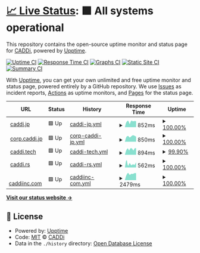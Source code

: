 # [📈 Live Status](https://caddijp.github.io/upptime): <!--live status--> **🟩 All systems operational**

This repository contains the open-source uptime monitor and status page for [CADDi](https://caddi.tech), powered by [Upptime](https://github.com/upptime/upptime).

[![Uptime CI](https://github.com/caddijp/upptime/workflows/Uptime%20CI/badge.svg)](https://github.com/caddijp/upptime/actions?query=workflow%3A%22Uptime+CI%22)
[![Response Time CI](https://github.com/caddijp/upptime/workflows/Response%20Time%20CI/badge.svg)](https://github.com/caddijp/upptime/actions?query=workflow%3A%22Response+Time+CI%22)
[![Graphs CI](https://github.com/caddijp/upptime/workflows/Graphs%20CI/badge.svg)](https://github.com/caddijp/upptime/actions?query=workflow%3A%22Graphs+CI%22)
[![Static Site CI](https://github.com/caddijp/upptime/workflows/Static%20Site%20CI/badge.svg)](https://github.com/caddijp/upptime/actions?query=workflow%3A%22Static+Site+CI%22)
[![Summary CI](https://github.com/caddijp/upptime/workflows/Summary%20CI/badge.svg)](https://github.com/caddijp/upptime/actions?query=workflow%3A%22Summary+CI%22)

With [Upptime](https://upptime.js.org), you can get your own unlimited and free uptime monitor and status page, powered entirely by a GitHub repository. We use [Issues](https://github.com/caddijp/upptime/issues) as incident reports, [Actions](https://github.com/caddijp/upptime/actions) as uptime monitors, and [Pages](https://caddijp.github.io/upptime) for the status page.

<!--start: status pages-->
<!-- This summary is generated by Upptime (https://github.com/upptime/upptime) -->
<!-- Do not edit this manually, your changes will be overwritten -->
<!-- prettier-ignore -->
| URL | Status | History | Response Time | Uptime |
| --- | ------ | ------- | ------------- | ------ |
| <img alt="" src="https://favicons.githubusercontent.com/caddi.jp" height="13"> [caddi.jp](https://caddi.jp) | 🟩 Up | [caddi-jp.yml](https://github.com/caddijp/upptime/commits/HEAD/history/caddi-jp.yml) | <details><summary><img alt="Response time graph" src="./graphs/caddi-jp/response-time-week.png" height="20"> 852ms</summary><br><a href="https://caddijp.github.io/upptime/history/caddi-jp"><img alt="Response time 982" src="https://img.shields.io/endpoint?url=https%3A%2F%2Fraw.githubusercontent.com%2Fcaddijp%2Fupptime%2FHEAD%2Fapi%2Fcaddi-jp%2Fresponse-time.json"></a><br><a href="https://caddijp.github.io/upptime/history/caddi-jp"><img alt="24-hour response time 568" src="https://img.shields.io/endpoint?url=https%3A%2F%2Fraw.githubusercontent.com%2Fcaddijp%2Fupptime%2FHEAD%2Fapi%2Fcaddi-jp%2Fresponse-time-day.json"></a><br><a href="https://caddijp.github.io/upptime/history/caddi-jp"><img alt="7-day response time 852" src="https://img.shields.io/endpoint?url=https%3A%2F%2Fraw.githubusercontent.com%2Fcaddijp%2Fupptime%2FHEAD%2Fapi%2Fcaddi-jp%2Fresponse-time-week.json"></a><br><a href="https://caddijp.github.io/upptime/history/caddi-jp"><img alt="30-day response time 918" src="https://img.shields.io/endpoint?url=https%3A%2F%2Fraw.githubusercontent.com%2Fcaddijp%2Fupptime%2FHEAD%2Fapi%2Fcaddi-jp%2Fresponse-time-month.json"></a><br><a href="https://caddijp.github.io/upptime/history/caddi-jp"><img alt="1-year response time 982" src="https://img.shields.io/endpoint?url=https%3A%2F%2Fraw.githubusercontent.com%2Fcaddijp%2Fupptime%2FHEAD%2Fapi%2Fcaddi-jp%2Fresponse-time-year.json"></a></details> | <details><summary><a href="https://caddijp.github.io/upptime/history/caddi-jp">100.00%</a></summary><a href="https://caddijp.github.io/upptime/history/caddi-jp"><img alt="All-time uptime 99.99%" src="https://img.shields.io/endpoint?url=https%3A%2F%2Fraw.githubusercontent.com%2Fcaddijp%2Fupptime%2FHEAD%2Fapi%2Fcaddi-jp%2Fuptime.json"></a><br><a href="https://caddijp.github.io/upptime/history/caddi-jp"><img alt="24-hour uptime 100.00%" src="https://img.shields.io/endpoint?url=https%3A%2F%2Fraw.githubusercontent.com%2Fcaddijp%2Fupptime%2FHEAD%2Fapi%2Fcaddi-jp%2Fuptime-day.json"></a><br><a href="https://caddijp.github.io/upptime/history/caddi-jp"><img alt="7-day uptime 100.00%" src="https://img.shields.io/endpoint?url=https%3A%2F%2Fraw.githubusercontent.com%2Fcaddijp%2Fupptime%2FHEAD%2Fapi%2Fcaddi-jp%2Fuptime-week.json"></a><br><a href="https://caddijp.github.io/upptime/history/caddi-jp"><img alt="30-day uptime 100.00%" src="https://img.shields.io/endpoint?url=https%3A%2F%2Fraw.githubusercontent.com%2Fcaddijp%2Fupptime%2FHEAD%2Fapi%2Fcaddi-jp%2Fuptime-month.json"></a><br><a href="https://caddijp.github.io/upptime/history/caddi-jp"><img alt="1-year uptime 99.99%" src="https://img.shields.io/endpoint?url=https%3A%2F%2Fraw.githubusercontent.com%2Fcaddijp%2Fupptime%2FHEAD%2Fapi%2Fcaddi-jp%2Fuptime-year.json"></a></details>
| <img alt="" src="https://favicons.githubusercontent.com/corp.caddi.jp" height="13"> [corp.caddi.jp](https://corp.caddi.jp/) | 🟩 Up | [corp-caddi-jp.yml](https://github.com/caddijp/upptime/commits/HEAD/history/corp-caddi-jp.yml) | <details><summary><img alt="Response time graph" src="./graphs/corp-caddi-jp/response-time-week.png" height="20"> 850ms</summary><br><a href="https://caddijp.github.io/upptime/history/corp-caddi-jp"><img alt="Response time 906" src="https://img.shields.io/endpoint?url=https%3A%2F%2Fraw.githubusercontent.com%2Fcaddijp%2Fupptime%2FHEAD%2Fapi%2Fcorp-caddi-jp%2Fresponse-time.json"></a><br><a href="https://caddijp.github.io/upptime/history/corp-caddi-jp"><img alt="24-hour response time 740" src="https://img.shields.io/endpoint?url=https%3A%2F%2Fraw.githubusercontent.com%2Fcaddijp%2Fupptime%2FHEAD%2Fapi%2Fcorp-caddi-jp%2Fresponse-time-day.json"></a><br><a href="https://caddijp.github.io/upptime/history/corp-caddi-jp"><img alt="7-day response time 850" src="https://img.shields.io/endpoint?url=https%3A%2F%2Fraw.githubusercontent.com%2Fcaddijp%2Fupptime%2FHEAD%2Fapi%2Fcorp-caddi-jp%2Fresponse-time-week.json"></a><br><a href="https://caddijp.github.io/upptime/history/corp-caddi-jp"><img alt="30-day response time 888" src="https://img.shields.io/endpoint?url=https%3A%2F%2Fraw.githubusercontent.com%2Fcaddijp%2Fupptime%2FHEAD%2Fapi%2Fcorp-caddi-jp%2Fresponse-time-month.json"></a><br><a href="https://caddijp.github.io/upptime/history/corp-caddi-jp"><img alt="1-year response time 906" src="https://img.shields.io/endpoint?url=https%3A%2F%2Fraw.githubusercontent.com%2Fcaddijp%2Fupptime%2FHEAD%2Fapi%2Fcorp-caddi-jp%2Fresponse-time-year.json"></a></details> | <details><summary><a href="https://caddijp.github.io/upptime/history/corp-caddi-jp">100.00%</a></summary><a href="https://caddijp.github.io/upptime/history/corp-caddi-jp"><img alt="All-time uptime 99.98%" src="https://img.shields.io/endpoint?url=https%3A%2F%2Fraw.githubusercontent.com%2Fcaddijp%2Fupptime%2FHEAD%2Fapi%2Fcorp-caddi-jp%2Fuptime.json"></a><br><a href="https://caddijp.github.io/upptime/history/corp-caddi-jp"><img alt="24-hour uptime 100.00%" src="https://img.shields.io/endpoint?url=https%3A%2F%2Fraw.githubusercontent.com%2Fcaddijp%2Fupptime%2FHEAD%2Fapi%2Fcorp-caddi-jp%2Fuptime-day.json"></a><br><a href="https://caddijp.github.io/upptime/history/corp-caddi-jp"><img alt="7-day uptime 100.00%" src="https://img.shields.io/endpoint?url=https%3A%2F%2Fraw.githubusercontent.com%2Fcaddijp%2Fupptime%2FHEAD%2Fapi%2Fcorp-caddi-jp%2Fuptime-week.json"></a><br><a href="https://caddijp.github.io/upptime/history/corp-caddi-jp"><img alt="30-day uptime 100.00%" src="https://img.shields.io/endpoint?url=https%3A%2F%2Fraw.githubusercontent.com%2Fcaddijp%2Fupptime%2FHEAD%2Fapi%2Fcorp-caddi-jp%2Fuptime-month.json"></a><br><a href="https://caddijp.github.io/upptime/history/corp-caddi-jp"><img alt="1-year uptime 99.98%" src="https://img.shields.io/endpoint?url=https%3A%2F%2Fraw.githubusercontent.com%2Fcaddijp%2Fupptime%2FHEAD%2Fapi%2Fcorp-caddi-jp%2Fuptime-year.json"></a></details>
| <img alt="" src="https://favicons.githubusercontent.com/caddi.tech" height="13"> [caddi.tech](https://caddi.tech) | 🟩 Up | [caddi-tech.yml](https://github.com/caddijp/upptime/commits/HEAD/history/caddi-tech.yml) | <details><summary><img alt="Response time graph" src="./graphs/caddi-tech/response-time-week.png" height="20"> 894ms</summary><br><a href="https://caddijp.github.io/upptime/history/caddi-tech"><img alt="Response time 1012" src="https://img.shields.io/endpoint?url=https%3A%2F%2Fraw.githubusercontent.com%2Fcaddijp%2Fupptime%2FHEAD%2Fapi%2Fcaddi-tech%2Fresponse-time.json"></a><br><a href="https://caddijp.github.io/upptime/history/caddi-tech"><img alt="24-hour response time 698" src="https://img.shields.io/endpoint?url=https%3A%2F%2Fraw.githubusercontent.com%2Fcaddijp%2Fupptime%2FHEAD%2Fapi%2Fcaddi-tech%2Fresponse-time-day.json"></a><br><a href="https://caddijp.github.io/upptime/history/caddi-tech"><img alt="7-day response time 894" src="https://img.shields.io/endpoint?url=https%3A%2F%2Fraw.githubusercontent.com%2Fcaddijp%2Fupptime%2FHEAD%2Fapi%2Fcaddi-tech%2Fresponse-time-week.json"></a><br><a href="https://caddijp.github.io/upptime/history/caddi-tech"><img alt="30-day response time 951" src="https://img.shields.io/endpoint?url=https%3A%2F%2Fraw.githubusercontent.com%2Fcaddijp%2Fupptime%2FHEAD%2Fapi%2Fcaddi-tech%2Fresponse-time-month.json"></a><br><a href="https://caddijp.github.io/upptime/history/caddi-tech"><img alt="1-year response time 1012" src="https://img.shields.io/endpoint?url=https%3A%2F%2Fraw.githubusercontent.com%2Fcaddijp%2Fupptime%2FHEAD%2Fapi%2Fcaddi-tech%2Fresponse-time-year.json"></a></details> | <details><summary><a href="https://caddijp.github.io/upptime/history/caddi-tech">99.90%</a></summary><a href="https://caddijp.github.io/upptime/history/caddi-tech"><img alt="All-time uptime 99.99%" src="https://img.shields.io/endpoint?url=https%3A%2F%2Fraw.githubusercontent.com%2Fcaddijp%2Fupptime%2FHEAD%2Fapi%2Fcaddi-tech%2Fuptime.json"></a><br><a href="https://caddijp.github.io/upptime/history/caddi-tech"><img alt="24-hour uptime 100.00%" src="https://img.shields.io/endpoint?url=https%3A%2F%2Fraw.githubusercontent.com%2Fcaddijp%2Fupptime%2FHEAD%2Fapi%2Fcaddi-tech%2Fuptime-day.json"></a><br><a href="https://caddijp.github.io/upptime/history/caddi-tech"><img alt="7-day uptime 99.90%" src="https://img.shields.io/endpoint?url=https%3A%2F%2Fraw.githubusercontent.com%2Fcaddijp%2Fupptime%2FHEAD%2Fapi%2Fcaddi-tech%2Fuptime-week.json"></a><br><a href="https://caddijp.github.io/upptime/history/caddi-tech"><img alt="30-day uptime 99.98%" src="https://img.shields.io/endpoint?url=https%3A%2F%2Fraw.githubusercontent.com%2Fcaddijp%2Fupptime%2FHEAD%2Fapi%2Fcaddi-tech%2Fuptime-month.json"></a><br><a href="https://caddijp.github.io/upptime/history/caddi-tech"><img alt="1-year uptime 99.99%" src="https://img.shields.io/endpoint?url=https%3A%2F%2Fraw.githubusercontent.com%2Fcaddijp%2Fupptime%2FHEAD%2Fapi%2Fcaddi-tech%2Fuptime-year.json"></a></details>
| <img alt="" src="https://favicons.githubusercontent.com/caddi.rs" height="13"> [caddi.rs](https://caddi.rs) | 🟩 Up | [caddi-rs.yml](https://github.com/caddijp/upptime/commits/HEAD/history/caddi-rs.yml) | <details><summary><img alt="Response time graph" src="./graphs/caddi-rs/response-time-week.png" height="20"> 562ms</summary><br><a href="https://caddijp.github.io/upptime/history/caddi-rs"><img alt="Response time 374" src="https://img.shields.io/endpoint?url=https%3A%2F%2Fraw.githubusercontent.com%2Fcaddijp%2Fupptime%2FHEAD%2Fapi%2Fcaddi-rs%2Fresponse-time.json"></a><br><a href="https://caddijp.github.io/upptime/history/caddi-rs"><img alt="24-hour response time 458" src="https://img.shields.io/endpoint?url=https%3A%2F%2Fraw.githubusercontent.com%2Fcaddijp%2Fupptime%2FHEAD%2Fapi%2Fcaddi-rs%2Fresponse-time-day.json"></a><br><a href="https://caddijp.github.io/upptime/history/caddi-rs"><img alt="7-day response time 562" src="https://img.shields.io/endpoint?url=https%3A%2F%2Fraw.githubusercontent.com%2Fcaddijp%2Fupptime%2FHEAD%2Fapi%2Fcaddi-rs%2Fresponse-time-week.json"></a><br><a href="https://caddijp.github.io/upptime/history/caddi-rs"><img alt="30-day response time 413" src="https://img.shields.io/endpoint?url=https%3A%2F%2Fraw.githubusercontent.com%2Fcaddijp%2Fupptime%2FHEAD%2Fapi%2Fcaddi-rs%2Fresponse-time-month.json"></a><br><a href="https://caddijp.github.io/upptime/history/caddi-rs"><img alt="1-year response time 374" src="https://img.shields.io/endpoint?url=https%3A%2F%2Fraw.githubusercontent.com%2Fcaddijp%2Fupptime%2FHEAD%2Fapi%2Fcaddi-rs%2Fresponse-time-year.json"></a></details> | <details><summary><a href="https://caddijp.github.io/upptime/history/caddi-rs">100.00%</a></summary><a href="https://caddijp.github.io/upptime/history/caddi-rs"><img alt="All-time uptime 99.98%" src="https://img.shields.io/endpoint?url=https%3A%2F%2Fraw.githubusercontent.com%2Fcaddijp%2Fupptime%2FHEAD%2Fapi%2Fcaddi-rs%2Fuptime.json"></a><br><a href="https://caddijp.github.io/upptime/history/caddi-rs"><img alt="24-hour uptime 100.00%" src="https://img.shields.io/endpoint?url=https%3A%2F%2Fraw.githubusercontent.com%2Fcaddijp%2Fupptime%2FHEAD%2Fapi%2Fcaddi-rs%2Fuptime-day.json"></a><br><a href="https://caddijp.github.io/upptime/history/caddi-rs"><img alt="7-day uptime 100.00%" src="https://img.shields.io/endpoint?url=https%3A%2F%2Fraw.githubusercontent.com%2Fcaddijp%2Fupptime%2FHEAD%2Fapi%2Fcaddi-rs%2Fuptime-week.json"></a><br><a href="https://caddijp.github.io/upptime/history/caddi-rs"><img alt="30-day uptime 100.00%" src="https://img.shields.io/endpoint?url=https%3A%2F%2Fraw.githubusercontent.com%2Fcaddijp%2Fupptime%2FHEAD%2Fapi%2Fcaddi-rs%2Fuptime-month.json"></a><br><a href="https://caddijp.github.io/upptime/history/caddi-rs"><img alt="1-year uptime 99.98%" src="https://img.shields.io/endpoint?url=https%3A%2F%2Fraw.githubusercontent.com%2Fcaddijp%2Fupptime%2FHEAD%2Fapi%2Fcaddi-rs%2Fuptime-year.json"></a></details>
| <img alt="" src="https://favicons.githubusercontent.com/caddiinc.com" height="13"> [caddiinc.com](https://caddiinc.com/) | 🟩 Up | [caddiinc-com.yml](https://github.com/caddijp/upptime/commits/HEAD/history/caddiinc-com.yml) | <details><summary><img alt="Response time graph" src="./graphs/caddiinc-com/response-time-week.png" height="20"> 2479ms</summary><br><a href="https://caddijp.github.io/upptime/history/caddiinc-com"><img alt="Response time 3264" src="https://img.shields.io/endpoint?url=https%3A%2F%2Fraw.githubusercontent.com%2Fcaddijp%2Fupptime%2FHEAD%2Fapi%2Fcaddiinc-com%2Fresponse-time.json"></a><br><a href="https://caddijp.github.io/upptime/history/caddiinc-com"><img alt="24-hour response time 1925" src="https://img.shields.io/endpoint?url=https%3A%2F%2Fraw.githubusercontent.com%2Fcaddijp%2Fupptime%2FHEAD%2Fapi%2Fcaddiinc-com%2Fresponse-time-day.json"></a><br><a href="https://caddijp.github.io/upptime/history/caddiinc-com"><img alt="7-day response time 2479" src="https://img.shields.io/endpoint?url=https%3A%2F%2Fraw.githubusercontent.com%2Fcaddijp%2Fupptime%2FHEAD%2Fapi%2Fcaddiinc-com%2Fresponse-time-week.json"></a><br><a href="https://caddijp.github.io/upptime/history/caddiinc-com"><img alt="30-day response time 3425" src="https://img.shields.io/endpoint?url=https%3A%2F%2Fraw.githubusercontent.com%2Fcaddijp%2Fupptime%2FHEAD%2Fapi%2Fcaddiinc-com%2Fresponse-time-month.json"></a><br><a href="https://caddijp.github.io/upptime/history/caddiinc-com"><img alt="1-year response time 3264" src="https://img.shields.io/endpoint?url=https%3A%2F%2Fraw.githubusercontent.com%2Fcaddijp%2Fupptime%2FHEAD%2Fapi%2Fcaddiinc-com%2Fresponse-time-year.json"></a></details> | <details><summary><a href="https://caddijp.github.io/upptime/history/caddiinc-com">100.00%</a></summary><a href="https://caddijp.github.io/upptime/history/caddiinc-com"><img alt="All-time uptime 99.97%" src="https://img.shields.io/endpoint?url=https%3A%2F%2Fraw.githubusercontent.com%2Fcaddijp%2Fupptime%2FHEAD%2Fapi%2Fcaddiinc-com%2Fuptime.json"></a><br><a href="https://caddijp.github.io/upptime/history/caddiinc-com"><img alt="24-hour uptime 100.00%" src="https://img.shields.io/endpoint?url=https%3A%2F%2Fraw.githubusercontent.com%2Fcaddijp%2Fupptime%2FHEAD%2Fapi%2Fcaddiinc-com%2Fuptime-day.json"></a><br><a href="https://caddijp.github.io/upptime/history/caddiinc-com"><img alt="7-day uptime 100.00%" src="https://img.shields.io/endpoint?url=https%3A%2F%2Fraw.githubusercontent.com%2Fcaddijp%2Fupptime%2FHEAD%2Fapi%2Fcaddiinc-com%2Fuptime-week.json"></a><br><a href="https://caddijp.github.io/upptime/history/caddiinc-com"><img alt="30-day uptime 100.00%" src="https://img.shields.io/endpoint?url=https%3A%2F%2Fraw.githubusercontent.com%2Fcaddijp%2Fupptime%2FHEAD%2Fapi%2Fcaddiinc-com%2Fuptime-month.json"></a><br><a href="https://caddijp.github.io/upptime/history/caddiinc-com"><img alt="1-year uptime 99.97%" src="https://img.shields.io/endpoint?url=https%3A%2F%2Fraw.githubusercontent.com%2Fcaddijp%2Fupptime%2FHEAD%2Fapi%2Fcaddiinc-com%2Fuptime-year.json"></a></details>

<!--end: status pages-->

[**Visit our status website →**](https://caddijp.github.io/upptime)

## 📄 License

- Powered by: [Upptime](https://github.com/upptime/upptime)
- Code: [MIT](./LICENSE) © [CADDi](https://caddi.tech)
- Data in the `./history` directory: [Open Database License](https://opendatacommons.org/licenses/odbl/1-0/)
